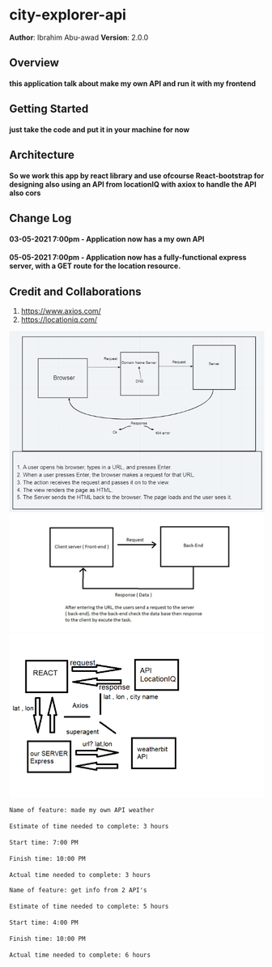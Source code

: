 # city-explorer-api


**Author**: Ibrahim Abu-awad
**Version**: 2.0.0 

## Overview

#### this application talk about make my own API and run it with my frontend 

## Getting Started

#### just take the code and put it in your machine for now

## Architecture

 #### So we work this app by react library and use ofcourse React-bootstrap for designing also using an API from locationIQ with axiox to handle the API also cors

## Change Log
#### 03-05-2021 7:00pm - Application now has a my own API 
#### 05-05-2021 7:00pm - Application now has a fully-functional express server, with a GET route for the location resource.

## Credit and Collaborations

1. https://www.axios.com/  
2. https://locationiq.com/


![Cycle](./img/Cycle.PNG)
![API](./img/work.jpg)
![API_Connected](./img/picpic.png)

```
Name of feature: made my own API weather

Estimate of time needed to complete: 3 hours

Start time: 7:00 PM

Finish time: 10:00 PM

Actual time needed to complete: 3 hours

```

```
Name of feature: get info from 2 API's

Estimate of time needed to complete: 5 hours

Start time: 4:00 PM

Finish time: 10:00 PM

Actual time needed to complete: 6 hours

```